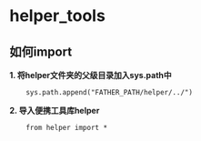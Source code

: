 # helper_tools

## 如何import

**1. 将helper文件夹的父级目录加入sys.path中**

```
    sys.path.append("FATHER_PATH/helper/../")
```

**2. 导入便携工具库helper**

```
    from helper import *
```
